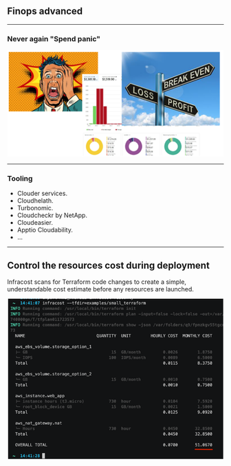 ## Finops advanced


----

### Never again "Spend panic"
![panic](img/panic.png)


----

### Tooling

- Clouder services.
- Cloudhelath.
- Turbonomic.
- Cloudcheckr by NetApp.
- Cloudeasier.
- Apptio Cloudability.
- ...

----

## Control the resources cost during deployment
Infracost scans for Terraform code changes to create a simple, understandable cost estimate before any resources are launched.

![panic](img/infracost.png)

